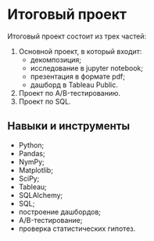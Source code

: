 # Итоговый проект

Итоговый проект состоит из трех частей:
1. Основной проект, в который входит:
	- декомпозиция;
	- исследование в jupyter notebook;
	- презентация в формате pdf;
	- дашборд в Tableau Public.
2. Проект по А/B-тестированию.
3. Проект по SQL.


## Навыки и инструменты
- Python;
- Pandas;
- NymPy;
- Matplotlib;
- SciPy;
- Tableau;
- SQLAlchemy;
- SQL;
- построение дашбордов;
- A/B-тестирование;
- проверка статистических гипотез.





